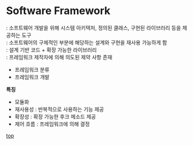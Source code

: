 # Software Framework    
: 소프트웨어 개발을 위해 시스템 아키텍처, 정의된 클래스, 구현된 라이브러리 등을 제공하는 도구      
: 소프트웨어의 구체적인 부분에 해당하는 설계와 구현을 재사용 가능하게 함      
: 설계 기반 코드 + 확장 가능한 라이브러리   
: 프레임워크 제작자에 의해 의도된 제약 사항 존재     


- 프레임워크 분류
- 프레임워크 개발


**특징**  
- 모듈화
- 재사용성 : 반복적으로 사용하는 기능 제공  
- 확장성 : 확장 가능한 후크 메소드 제공  
- 제어 흐름 : 프레임워크에 의해 결정   



[top](#)
